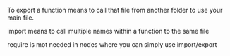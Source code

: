 To export a function means to call that file from another folder to use your main file.

import means to call multiple names within a function to the same file

require is mot needed in nodes where you can simply use import/export
